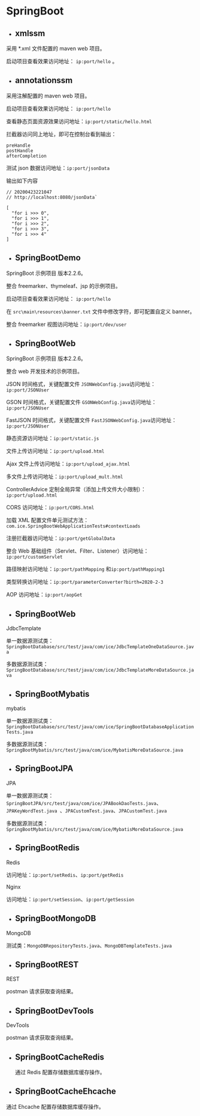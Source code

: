 # SpringBoot



- ## xmlssm

采用 *.xml 文件配置的 maven web 项目。

启动项目查看效果访问地址： `ip:port/hello` 。



- ## annotationssm

采用注解配置的 maven web 项目。

启动项目查看效果访问地址： `ip:port/hello` 

查看静态页面资源效果访问地址：`ip:port/static/hello.html`

拦截器访问同上地址，即可在控制台看到输出：

```
preHandle
postHandle
afterCompletion
```

测试 json 数据访问地址：`ip:port/jsonData`

输出如下内容

```
// 20200423221047
// http://localhost:8080/jsonData`

[
  "for i >>> 0",
  "for i >>> 1",
  "for i >>> 2",
  "for i >>> 3",
  "for i >>> 4"
]
```



- ## SpringBootDemo

SpringBoot 示例项目 版本2.2.6。

整合 freemarker、thymeleaf、jsp 的示例项目。

启动项目查看效果访问地址： `ip:port/hello` 

在 `src\main\resources\banner.txt` 文件中修改字符，即可配置自定义 banner。

整合 freemarker 视图访问地址：`ip:port/dev/user`



- ## SpringBootWeb

SpringBoot 示例项目 版本2.2.6。

整合 web 开发技术的示例项目。

JSON 时间格式，关键配置文件 `JSONWebConfig.java`访问地址：`ip:port/JSONUser`

GSON 时间格式，关键配置文件 `GSONWebConfig.java`访问地址：`ip:port/JSONUser`

FastJSON 时间格式，关键配置文件 `FastJSONWebConfig.java`访问地址：`ip:port/JSONUser`

静态资源访问地址：`ip:port/static.js`

文件上传访问地址：`ip:port/upload.html`

Ajax 文件上传访问地址：`ip:port/upload_ajax.html`

多文件上传访问地址：`ip:port/upload_mult.html`

ControllerAdvice 定制全局异常（添加上传文件大小限制）：`ip:port/upload.html`

CORS 访问地址：`ip:port/CORS.html`

加载 XML 配置文件单元测试方法：`com.ice.SpringBootWebApplicationTests#contextLoads`

注册拦截器访问地址：`ip:port/getGlobalData`

整合 Web 基础组件（Servlet、Filter、Listener）访问地址：`ip:port/customServlet`

路径映射访问地址：`ip:port/pathMapping` 和`ip:port/pathMapping1`

类型转换访问地址：`ip:port/parameterConverter?birth=2020-2-3`

AOP 访问地址：`ip:port/aopGet`



- ## SpringBootWeb

JdbcTemplate 

单一数据源测试类：`SpringBootDatabase/src/test/java/com/ice/JdbcTemplateOneDataSource.java`

多数据源测试类：`SpringBootDatabase/src/test/java/com/ice/JdbcTemplateMoreDataSource.java`



- ## SpringBootMybatis

mybatis

单一数据源测试类：`SpringBootDatabase/src/test/java/com/ice/SpringBootDatabaseApplicationTests.java`

多数据源测试类：`SpringBootMybatis/src/test/java/com/ice/MybatisMoreDataSource.java`



- ## SpringBootJPA

JPA

单一数据源测试类：`SpringBootJPA/src/test/java/com/ice/JPABookDaoTests.java`、`JPAKeyWordTest.java `、`JPACustomTest.java`、`JPACustomTest.java`

多数据源测试类：`SpringBootMybatis/src/test/java/com/ice/MybatisMoreDataSource.java`



- ## SpringBootRedis

Redis

访问地址：`ip:port/setRedis`、`ip:port/getRedis`

Nginx

访问地址：`ip:port/setSession`、`ip:port/getSession`



- ## SpringBootMongoDB

MongoDB

测试类：`MongoDBRepositoryTests.java`、`MongoDBTemplateTests.java`



- ## SpringBootREST

REST

postman 请求获取查询结果。



- ## SpringBootDevTools

DevTools

postman 请求获取查询结果。



- ## SpringBootCacheRedis
  通过 Redis 配置存储数据库缓存操作。

  

- ## SpringBootCacheEhcache
通过 Ehcache 配置存储数据库缓存操作。